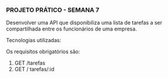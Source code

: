 ### PROJETO PRÁTICO - SEMANA 7

Desenvolver uma API que disponibiliza uma lista de tarefas a ser compartilhada entre os funcionários de uma empresa. 

Tecnologias utilizadas:


Os requisítos obrigatórios são: 

1. GET /tarefas 
2. GET / tarefas/:id